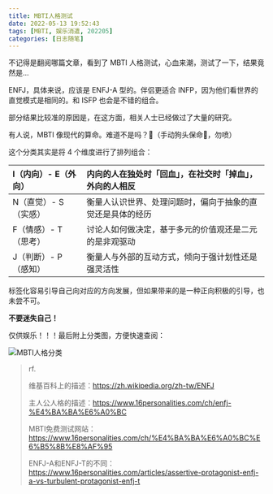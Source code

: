 ```yaml
---
title: MBTI人格测试
date: 2022-05-13 19:52:43
tags: [MBTI, 娱乐消遣, 202205]
categories: [日志随笔]
---
```


不记得是翻阅哪篇文章，看到了 MBTI 人格测试，心血来潮，测试了一下，结果竟然是...

<!-- more -->

ENFJ，具体来说，应该是 ENFJ-A 型的。伴侣更适合 INFP，因为他们看世界的直觉模式是相同的。和 ISFP 也会是不错的组合。

部分结果比较准的原因是，在这方面，相关人士已经做过了大量的研究。

有人说，MBTI 像现代的算命。难道不是吗？🐶（手动狗头保命🤣，勿喷）

这个分类其实是将 4 个维度进行了排列组合：

| I（内向）- E（外向） | 内向的人在独处时「回血」，在社交时「掉血」，外向的人相反   |
| :------------------- | :--------------------------------------------------------- |
| N（直觉）- S（实感） | 衡量人认识世界、处理问题时，偏向于抽象的直觉还是具体的经历 |
| F（情感）- T（思考） | 讨论人如何做决定，基于多元的价值观还是二元的是非观驱动     |
| J（判断）- P（感知） | 衡量人与外部的互动方式，倾向于强计划性还是强灵活性         |

标签化容易引导自己向对应的方向发展，但如果带来的是一种正向积极的引导，也未尝不可。

**不要迷失自己！**

仅供娱乐！！！最后附上分类图，方便快速查阅：

![MBTI人格分类](https://cdn.jsdelivr.net/gh/xgyxss/picgo@main/img/hexo/mbti.webp)

> rf.
>
> 维基百科上的描述：https://zh.wikipedia.org/zh-tw/ENFJ
>
> 主人公人格的描述：https://www.16personalities.com/ch/enfj-%E4%BA%BA%E6%A0%BC
>
> MBTI免费测试网站：https://www.16personalities.com/ch/%E4%BA%BA%E6%A0%BC%E6%B5%8B%E8%AF%95
>
> ENFJ-A和ENFJ-T的不同：https://www.16personalities.com/articles/assertive-protagonist-enfj-a-vs-turbulent-protagonist-enfj-t

